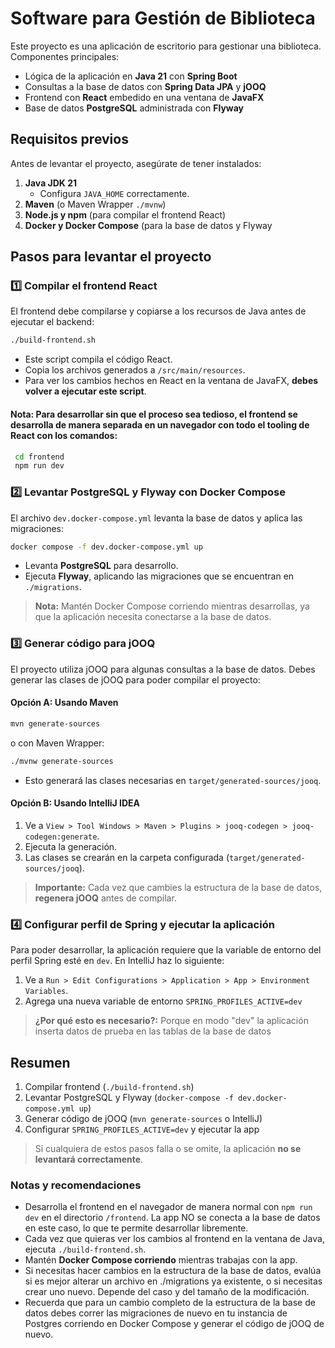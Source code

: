 # Software para Gestión de Biblioteca

Este proyecto es una aplicación de escritorio para gestionar una biblioteca. Componentes principales:

- Lógica de la aplicación en **Java 21** con **Spring Boot**
- Consultas a la base de datos con **Spring Data JPA** y **jOOQ** 
- Frontend con **React** embedido en una ventana de **JavaFX**
- Base de datos **PostgreSQL** administrada con **Flyway**

## Requisitos previos

Antes de levantar el proyecto, asegúrate de tener instalados:

1. **Java JDK 21**
    - Configura `JAVA_HOME` correctamente.
2. **Maven** (o Maven Wrapper `./mvnw`)
3. **Node.js y npm** (para compilar el frontend React)
4. **Docker y Docker Compose** (para la base de datos y Flyway

## Pasos para levantar el proyecto

### 1️⃣ Compilar el frontend React

El frontend debe compilarse y copiarse a los recursos de Java antes de ejecutar el backend:

```bash
./build-frontend.sh
```

- Este script compila el código React.
- Copia los archivos generados a `/src/main/resources`.
- Para ver los cambios hechos en React en la ventana de JavaFX, **debes volver a ejecutar este script**.

#### Nota: Para desarrollar sin que el proceso sea tedioso, el frontend se desarrolla de manera separada en un navegador con todo el tooling de React con los comandos:

```bash
 cd frontend
 npm run dev
```

### 2️⃣ Levantar PostgreSQL y Flyway con Docker Compose

El archivo `dev.docker-compose.yml` levanta la base de datos y aplica las migraciones:

```bash
docker compose -f dev.docker-compose.yml up
```

- Levanta **PostgreSQL** para desarrollo.
- Ejecuta **Flyway**, aplicando las migraciones que se encuentran en `./migrations`.

> **Nota:** Mantén Docker Compose corriendo mientras desarrollas, ya que la aplicación necesita conectarse a la base de datos.


###  3️⃣ Generar código para jOOQ

El proyecto utiliza jOOQ para algunas consultas a la base de datos. Debes generar las clases de jOOQ para poder compilar el proyecto:

#### Opción A: Usando Maven

```bash
mvn generate-sources
```

o con Maven Wrapper:

```bash
./mvnw generate-sources
```

- Esto generará las clases necesarias en `target/generated-sources/jooq`.

#### Opción B: Usando IntelliJ IDEA

1. Ve a `View > Tool Windows > Maven > Plugins > jooq-codegen > jooq-codegen:generate`.
2. Ejecuta la generación.
3. Las clases se crearán en la carpeta configurada (`target/generated-sources/jooq`).

> **Importante:** Cada vez que cambies la estructura de la base de datos, **regenera jOOQ** antes de compilar.

### 4️⃣ Configurar perfil de Spring y ejecutar la aplicación

Para poder desarrollar, la aplicación requiere que la variable de entorno del perfil Spring esté en `dev`. En IntelliJ haz lo siguiente:

1. Ve a `Run > Edit Configurations > Application > App > Environment Variables`. 
2. Agrega una nueva variable de entorno `SPRING_PROFILES_ACTIVE=dev`

> **¿Por qué esto es necesario?:** Porque en modo "dev" la aplicación inserta datos de prueba en las tablas de la base de datos

## Resumen

1. Compilar frontend (`./build-frontend.sh`)
2. Levantar PostgreSQL y Flyway (`docker-compose -f dev.docker-compose.yml up`)
3. Generar código de jOOQ (`mvn generate-sources` o IntelliJ)
4. Configurar `SPRING_PROFILES_ACTIVE=dev` y ejecutar la app

> Si cualquiera de estos pasos falla o se omite, la aplicación **no se levantará correctamente**.

### Notas y recomendaciones


- Desarrolla el frontend en el navegador de manera normal con `npm run dev` en el directorio `/frontend`. La app NO se conecta a la base de datos en este caso, lo que te permite desarrollar libremente.
- Cada vez que quieras ver los cambios al frontend en la ventana de Java, ejecuta `./build-frontend.sh`.
- Mantén **Docker Compose corriendo** mientras trabajas con la app.
- Si necesitas hacer cambios en la estructura de la base de datos, evalúa si es mejor alterar un archivo en ./migrations ya existente, o si necesitas crear uno nuevo. Depende del caso y del tamaño de la modificación. 
- Recuerda que para un cambio completo de la estructura de la base de datos debes correr las migraciones de nuevo en tu instancia de Postgres corriendo en Docker Compose y generar el código de jOOQ de nuevo.
